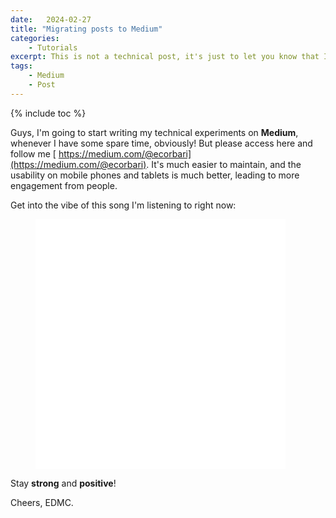 ```yaml
---
date:   2024-02-27
title: "Migrating posts to Medium"
categories: 
    - Tutorials
excerpt: This is not a technical post, it's just to let you know that I'm migrating my posts to Medium and will start writing there now.
tags: 
    - Medium
    - Post
---
```


{% include toc %}

Guys, I'm going to start writing my technical experiments on **Medium**, whenever I have some spare time, obviously! But please access here and follow me [ https://medium.com/@ecorbari](https://medium.com/@ecorbari). It's much easier to maintain, and the usability on mobile phones and tablets is much better, leading to more engagement from people.

Get into the vibe of this song I'm listening to right now:

<div class="video">
    <figure>
        <iframe width="400" height="400" src="//www.youtube.com/embed/NaaXFSKFtAY" frameborder="0" allowfullscreen></iframe>
    </figure>
</div>

Stay **strong** and **positive**!

Cheers,
EDMC.

